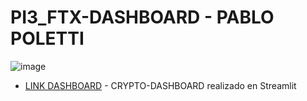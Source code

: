 # PI3_FTX-DASHBOARD - PABLO POLETTI

![image](https://user-images.githubusercontent.com/104991677/193071917-2a47e973-52c5-489f-b7db-ca94d86470f1.png)


* [LINK DASHBOARD](https://pablopoletti-pi3-ftx-dashboard-app-j3ltks.streamlitapp.com/) - CRYPTO-DASHBOARD realizado en Streamlit
